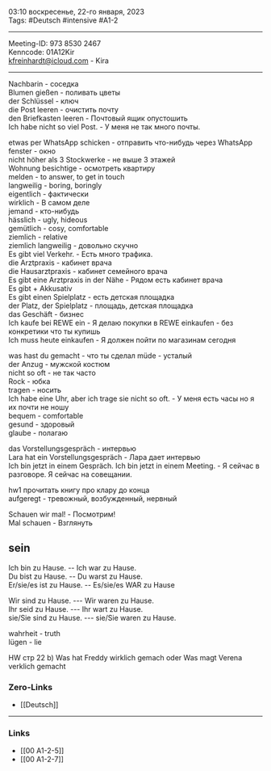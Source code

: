 03:10  воскресенье, 22-го января, 2023  
Tags: #Deutsch #intensive #A1-2 

<hr />

Meeting-ID: 973 8530 2467   
Kenncode: 01A12Kir  
<kfreinhardt@icloud.com> - Kira  

<hr />

Nachbarin - соседка  
Blumen gießen - поливать цветы  
der Schlüssel - ключ  
die Post leeren - очистить почту  
den Briefkasten leeren - Почтовый ящик опустошить  
Ich habe nicht so viel Post.  - У меня не так много почты.  
  
etwas per WhatsApp schicken - отправить что-нибудь через WhatsApp  
fenster - окно  
nicht höher als 3 Stockwerke - не выше 3 этажей  
Wohnung besichtige - осмотреть квартиру  
melden - to answer, to get in touch  
langweilig - boring, boringly  
eigentlich - фактически  
wirklich  - В самом деле  
jemand - кто-нибудь  
hässlich - ugly, hideous  
gemütlich - cosy, comfortable  
ziemlich - relative  
ziemlich langweilig - довольно скучно  
Es gibt viel Verkehr. - Есть много трафика.  
die Arztpraxis - кабинет врача  
die Hausarztpraxis - кабинет семейного врача  
Es gibt eine Arztpraxis in der Nähe - Рядом есть кабинет врача  
Es gibt + Akkusativ  
Es gibt einen Spielplatz - есть детская площадка  
der Platz, der Spielplatz - площадь, детская площадка  
das Geschäft - бизнес  
Ich kaufe bei REWE ein - Я делаю покупки в REWE
einkaufen - без конкретики что ты купишь  
Ich muss heute einkaufen - Я должен пойти по магазинам сегодня
  
  
was hast du gemacht - что ты сделал
müde - усталый  
der Anzug - мужской костюм  
nicht so oft - не так часто  
Rock - юбка  
tragen - носить  
Ich habe eine Uhr, aber ich trage sie nicht so oft. - У меня есть часы но я их почти не ношу  
bequem - comfortable  
gesund - здоровый  
glaube - полагаю  
  
das Vorstellungsgespräch - интервью  
Lara hat ein Vorstellungsgespräch - Лара дает интервью  
Ich bin jetzt in einem Gespräch. Ich bin jetzt in einem Meeting. - Я сейчас в разговоре. Я сейчас на совещании.  
  
hw1 прочитать книгу про клару до конца  
aufgeregt - тревожный, возбужденный, нервный  
  
Schauen wir mal! - Посмотрим!  
Mal schauen - Взглянуть   

## sein

Ich bin zu Hause. -- Ich war zu Hause.  
Du bist zu Hause. -- Du warst zu Hause.   
Er/sie/es ist zu Hause. -- Es/sie/es WAR zu Hause  
  
Wir sind zu Hause. --- Wir waren zu Hause.  
Ihr seid zu Hause. --- Ihr wart zu Hause.  
sie/Sie sind zu Hause. --- sie/Sie waren zu Hause.  
  
wahrheit - truth  
lügen - lie  
  
HW стр 22 b) Was hat Freddy wirklich gemach oder Was magt Verena verklich gemacht  
  
### Zero-Links

- [[Deutsch]]

<hr />

### Links

- [[00 A1-2-5]]
- [[00 A1-2-7]]
